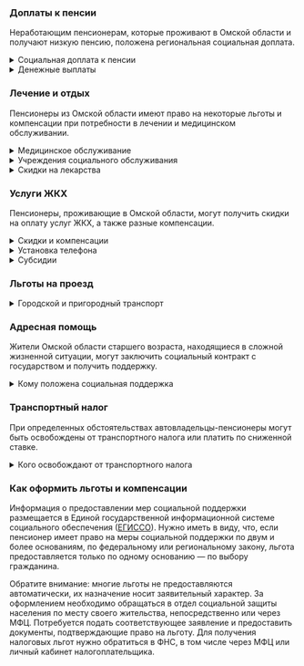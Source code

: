 ### Доплаты к пенсии
Неработающим пенсионерам, которые проживают в Омской области и получают низкую пенсию, положена региональная социальная доплата.
<details>
<summary>Социальная доплата к пенсии</summary>

В Омской области региональный прожиточный минимум пенсионера ниже общефедерального. Неработающим пенсионерам с низким размером пенсии производится федеральная доплата. В 2021 году — 10 022 рубля.

Для назначения федеральной доплаты в настоящее время необходимо обращаться в территориальное отделение Пенсионного фонда по месту своего жительства. С 2022 года доплата будет назначаться автоматически.
</details>
<details>
<summary>Денежные выплаты</summary>

Если пенсионер относится к льготной категории, ему полагается ежемесячная денежная выплата (ЕДВ), которую регулярно индексируют.

В [Омской](https://docs.cntd.ru/document/943027040) области производятся ежемесячные выплаты ветеранам труда в размере 250 рублей. Ветеранам труда Омской области выплачивают 550 рублей, если их доход не превышает 175% прожиточного минимума (в 2021 году — 15 631 рубль). Труженики тыла получают 285 рублей, реабилитированные пенсионеры — 341 рубль, а пострадавшие от репрессий — 266 рублей. Женщинам — участницам ВОВ полагается ЕДВ 500 рублей и выплата ко Дню Победы в сумме 1500 рублей. Жителям блокадного Ленинграда и осаждённого Севастополя выплачивается по 450 рублей в месяц.
</details>

### Лечение и отдых
Пенсионеры из Омской области имеют право на некоторые льготы и компенсации при потребности в лечении и медицинском обслуживании.
<details>
<summary>Медицинское обслуживание</summary>

Омские ветераны труда и труженики тыла сохраняют обслуживание в поликлиниках и других медицинских учреждениях, к которым были прикреплены в период работы до выхода на пенсию. Оказание медицинской помощи вне очереди получают реабилитированные и пострадавшие от репрессий пенсионеры, а также труженики тыла.
</details>
<details>
<summary> Учреждения социального обслуживания </summary>

Внеочередной приём в дома-интернаты для престарелых и инвалидов, учреждения социального обслуживания предоставляется реабилитированным и пострадавшим от репрессий пенсионерам, труженикам тыла, а также потерявшим родителей в годы ВОВ.
</details>
<details>
<summary>Скидки на лекарства</summary>

[Омские](https://docs.cntd.ru/document/943027040) труженики тыла и пенсионеры, являющиеся жертвами политических репрессий, могут приобрести лекарственные препараты по рецептам врача за 50% стоимости. Пенсионеры, награждённые знаками «Жителю блокадного Ленинграда» или «Житель осаждённого Севастополя», бесплатно обеспечиваются лекарственными препаратами и медицинскими изделиями, назначаемыми врачебными комиссиями.
</details>

### Услуги ЖКХ
Пенсионеры, проживающие в Омской области, могут получить скидки на оплату услуг ЖКХ, а также разные компенсации. 
<details>
<summary>Скидки и компенсации</summary>

Ветеранам труда, реабилитированным и пострадавшим от репрессий пенсионерам выплачивается компенсация в размере 50% на оплату жилого помещения и коммунальные услуги. Компенсация предоставляется в пределах утверждённых региональных нормативов потребления.

Ежемесячная денежная выплат за ЖКУ предоставляется с учётом нетрудоспособных членов семьи ветерана, находящихся у него на иждивении. Льготу получают также члены семьи реабилитированного, которые проживают вместе с ним.

Одинокие неработающие пенсионеры по достижении 70 лет освобождаются от взносов на капремонт на 50%, а с 80-летнего возраста — полностью. Льгота распространяется также на граждан указанного возраста, семья которых состоит из неработающих граждан пенсионного возраста (мужчины — старше 60 лет, женщины — 55) и (или) инвалидов I и II групп.
</details>
<details>
<summary>Установка телефона</summary>

Реабилитированные и пострадавшие от репрессий, а также женщины-участницы ВОВ имеют право на первоочередную установку телефона с однократной компенсацией расходов.
</details>
<details>
<summary>Субсидии</summary>

В Омской области субсидия оформляется при тратах более 22%. Этот порог снижается для малообеспеченных граждан: при доходах ниже прожиточного минимума доля расходов уменьшается на поправочный коэффициент, равный среднедушевому доходу семьи к прожиточному минимуму.
</details>

### Льготы на проезд
<details>
<summary>Городской и пригородный транспорт</summary>

В [Омской](https://docs.cntd.ru/document/943027040) области блокадники и несовершеннолетние узники фашизма получают право бесплатного проезда на всех видах транспорта в пределах региона. Труженики тыла могут бесплатно ездить на всех видах городского и автомобильного транспорта пригородного и междугороднего сообщения, железнодорожным и водным транспортом — за половину стоимости. Реабилитированные и пострадавшие от репрессий пенсионеры по электронной транспортной карте могут совершить ежемесячно не более 30 поездок на всех видах городского пассажирского транспорта и не более 30 поездок — железнодорожным, водным и пригородным и междугородним автомобильным транспортом. Ветераны труда получают 30 бесплатных поездок городским, пригородным и междугородним автомобильным транспортом, а железнодорожным и водным — за 50% стоимости.
</details>

### Адресная помощь
Жители Омской области старшего возраста, находящиеся в сложной жизненной ситуации, могут заключить социальный контракт с государством и получить поддержку.
<details>
<summary>Кому положена социальная поддержка</summary>

Пенсионерам, оказавшимся в трудной жизненной ситуации по не зависящим от них причинам или в связи со стихийным бедствием, экстремальной ситуацией, оказывается адресная помощь. Она предоставляется путём выплаты пособий либо в натуральной форме (обеспечение одеждой, обувью, лекарствами, организация лечения и ухода, проведение ремонта жилья или установка приборов учёта и пр.). С нуждающимися пенсионерами может быть заключён социальный контракт.
</details>

### Транспортный налог
При определенных обстоятельствах автовладельцы-пенсионеры могут быть освобождены от транспортного налога или платить по сниженной ставке. 
<details>
<summary>Кого освобождают от транспортного налога</summary>

В [Омской](https://www.nalog.gov.ru/rn77/service/tax/d1098275/) области участники ВОВ, инвалиды боевых действий и ВОВ, бывшие несовершеннолетние узники фашизма, а также граждане, подвергшиеся радиации, не уплачивают налог, если им принадлежит легковой автомобиль с двигателем мощностью до 200 л. с. и мотоцикл (мотороллер) независимо от мощности.
</details>

### Как оформить льготы и компенсации 
Информация о предоставлении мер социальной поддержки размещается в Единой государственной информационной системе социального обеспечения ([ЕГИССО](http://egisso.ru/site/client/#/)). Нужно иметь в виду, что, если пенсионер имеет право на меры социальной поддержки по двум и более основаниям, по федеральному или региональному закону, льгота предоставляется только по одному основанию — по выбору гражданина.

Обратите внимание: многие льготы не предоставляются автоматически, их назначение носит заявительный характер. За оформлением необходимо обращаться в отдел социальной защиты населения по месту своего жительства, непосредственно или через МФЦ. Потребуется подать соответствующее заявление и предоставить документы, подтверждающие право на льготу. Для получения налоговых льгот нужно обратиться в ФНС, в том числе через МФЦ или личный кабинет налогоплательщика.
